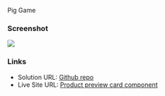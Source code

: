 Pig Game





### Screenshot

![](./screenshot_1.jpg)




### Links

- Solution URL: [Github repo]()
- Live Site URL: [Product preview card component]()









